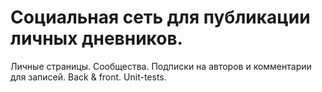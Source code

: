 # Социальная сеть для публикации личных дневников. 

Личные страницы. 
Сообщества. 
Подписки на авторов и комментарии для записей.
Back & front. Unit-tests.